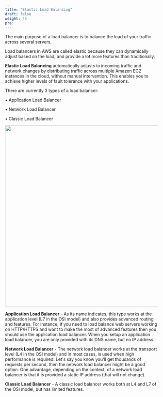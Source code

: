 ```yaml
---
title: "Elastic Load Balancing"
draft: false
weight: 45
pre: 
---
```


The main purpose of a load balancer is to balance the load of your traffic across several servers.

Load balancers in AWS are called elastic because they can dynamically adjust based on the load, and provide a lot more features than traditionally.

**Elastic Load Balancing** automatically adjusts to incoming traffic and network changes by distributing traffic across multiple Amazon EC2 instances in the cloud, without manual intervention. This enables you to achieve higher levels of fault tolerance with your applications.

There are currently 3 types of a load balancer:


  •  Application Load Balancer
  
  
  •  Network Load Balancer
  
  
  •  Classic Load Balancer

<img src='../images/elb.png' width='600px'>


**Application Load Balancer** - As its name indicates, this type works at the application level (L7 in the OSI model) and also provides advanced routing and features. 
For instance, if you need to load balance web servers working on HTTP/HTTPS and want to make the most of advanced features then you should use the application load balancer.
When you setup an application load balancer, you are only provided with its DNS name, but no IP address.

**Network Load Balancer** - The network load balancer works at the transport level (L4 in the OSI model) and in most cases, is used when high performance is required. Let's say you know you'll get thousands of requests per second, then the network load balancer might be a good option.
One advantage, depending on the context, of a network load balancer is that it is provided a static IP address (that will not change).


**Classic Load Balancer** - A classic load balancer works both at L4 and L7 of the OSI model, but has limited features.






